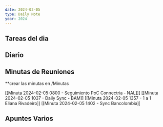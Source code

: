 ```yaml
---
date: 2024-02-05
type: Daily Note
year: 2024
---
```


## Tareas del dia

## Diario

## Minutas de Reuniones
**crear las minutas en /Minutas

[[Minuta 2024-02-05 0800 - Seguimiento PoC Connectria - NAL]]]
[[Minuta 2024-02-05 1037 - Daily Sync - BAM]]
[[Minuta 2024-02-05 1357 - 1 a 1 Eliana Rivadeiro]]
[[Minuta 2024-02-05 1402 - Sync Bancolombia]]
## Apuntes Varios
